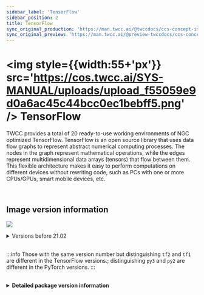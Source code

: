 ```yaml
---
sidebar_label: 'TensorFlow'
sidebar_position: 2
title: TensorFlow
sync_original_production: 'https://man.twcc.ai/@twccdocs/ccs-concept-image-overview-en' 
sync_original_preview: 'https://man.twcc.ai/@preview-twccdocs/ccs-concept-image-overview-en' 
---
```



# <img style={{width:55+'px'}} src='https://cos.twcc.ai/SYS-MANUAL/uploads/upload_f55059e9d0a6ac45c44bcc0ec1bebff5.png' /> TensorFlow


TWCC provides a total of 20 ready-to-use working environments of NGC optimized TensorFlow. TensorFlow is an open source library that uses data flow graphs to represent abstract numerical computing processes. The nodes in the graph represent mathematical operations, while the edges represent multidimensional data arrays (tensors) that flow between them. This flexible architecture makes it easy to perform computations on different devices without rewriting code, such as PCs with one or more CPUs/GPUs, smart mobile devices, etc.

<br/>


## <i class="fa fa-sticky-note" aria-hidden="true"></i> <span class="ccsimglist">Image version information</span> 

![](https://cos.twcc.ai/SYS-MANUAL/uploads/upload_7bdfd7263f5b129d2e0da835859cbd62.png)

<details>
<summary>Versions before 21.02</summary>

![](https://cos.twcc.ai/SYS-MANUAL/uploads/upload_68587b1bf457ba1bc473ee58e906b30b.png)

</details>

<br/>



:::info
Those with the same version number but distinguishing `tf2` and `tf1` are different in the TensorFlow versions.; distinguishing `py3` and `py2` are different in the PyTorch versions.
:::

<br/>

<details class="docspoiler">

<summary><b>Detailed package version information</b></summary>

- [tensorflow-22.02-tf1/tf2-py3](https://docs.nvidia.com/deeplearning/frameworks/tensorflow-release-notes/rel_22-02.html#rel_22-02)
- [tensorflow-21.11-tf1/tf2-py3](https://docs.nvidia.com/deeplearning/frameworks/tensorflow-release-notes/rel_21-11.html#rel_21-11)
- [tensorflow-21.08-tf1/tf2-py3](https://docs.nvidia.com/deeplearning/frameworks/tensorflow-release-notes/rel_21-08.html#rel_21-08)
- [tensorflow-21.06-tf1/tf2-py3](https://docs.nvidia.com/deeplearning/frameworks/tensorflow-release-notes/rel_21-06.html#rel_21-06)
- [tensorflow-21.02-tf1/tf2-py3](https://docs.nvidia.com/deeplearning/frameworks/tensorflow-release-notes/rel_21-02.html#rel_21-02)
- [tensorflow-20.11-tf1/tf2-py3](https://docs.nvidia.com/deeplearning/frameworks/tensorflow-release-notes/rel_20-11.html#rel_20-11)
- [tensorflow-20.08-tf1/tf2-py3](https://docs.nvidia.com/deeplearning/frameworks/tensorflow-release-notes/rel_20-08.html#rel_20-08)
- [tensorflow-20.06-tf1/tf2-py3](https://docs.nvidia.com/deeplearning/frameworks/tensorflow-release-notes/rel_20-06.html#rel_20-06)
- [tensorflow-20.02-tf1/tf2-py3](https://docs.nvidia.com/deeplearning/frameworks/tensorflow-release-notes/rel_20-02.html#rel_20-02)
- [tensorflow-19.11-tf1/tf2-py3](https://docs.nvidia.com/deeplearning/frameworks/tensorflow-release-notes/rel_19.11.html#rel_19.11)
- [tensorflow-19.08-py2/py3](https://docs.nvidia.com/deeplearning/frameworks/tensorflow-release-notes/rel_19.08.html#rel_19.08)
- [tensorflow-19.02-py2/py3-v1](https://docs.nvidia.com/deeplearning/frameworks/tensorflow-release-notes/rel_19.02.html#rel_19.02)
- [tensorflow-18.12-py2/py3-v1](https://docs.nvidia.com/deeplearning/frameworks/tensorflow-release-notes/rel_18.12.html#rel_18.12)
- [tensorflow-18.10-py2/py3-v1](https://docs.nvidia.com/deeplearning/frameworks/tensorflow-release-notes/rel_18.10.html#rel_18.10)
- [tensorflow-18.08-py2/py3-v1](https://docs.nvidia.com/deeplearning/frameworks/tensorflow-release-notes/rel_18.08.html#rel_18.08)

</details>